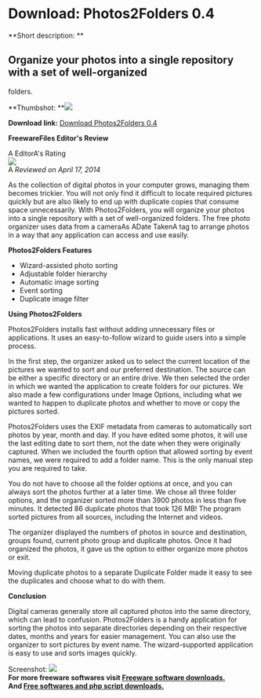 # Download: Photos2Folders 0.4

**Short description: **

## Organize your photos into a single repository with a set of well-organized
folders.

  
**Thumbshot: **![](http://www.freewarefiles.com/screenshot/photos2folders_md.jpg)   
  
**Download link:** [Download Photos2Folders 0.4](http://freesoftwares.boysofts.com/Photos2Folders_program_99289.html)  
  

**FreewareFiles Editor's Review**  
  

A EditorA's Rating  
![](http://www.freewarefiles.com/images/rating/4.gif)  
A _Reviewed on April 17, 2014_  
  
As the collection of digital photos in your computer grows, managing them
becomes trickier. You will not only find it difficult to locate required
pictures quickly but are also likely to end up with duplicate copies that
consume space unnecessarily. With Photos2Folders, you will organize your
photos into a single repository with a set of well-organized folders. The free
photo organizer uses data from a cameraAs ADate TakenA tag to arrange photos
in a way that any application can access and use easily.

**Photos2Folders Features**

  * Wizard-assisted photo sorting 
  * Adjustable folder hierarchy 
  * Automatic image sorting 
  * Event sorting 
  * Duplicate image filter 

**Using Photos2Folders**

Photos2Folders installs fast without adding unnecessary files or applications.
It uses an easy-to-follow wizard to guide users into a simple process.

In the first step, the organizer asked us to select the current location of
the pictures we wanted to sort and our preferred destination. The source can
be either a specific directory or an entire drive. We then selected the order
in which we wanted the application to create folders for our pictures. We also
made a few configurations under Image Options, including what we wanted to
happen to duplicate photos and whether to move or copy the pictures sorted.

Photos2Folders uses the EXIF metadata from cameras to automatically sort
photos by year, month and day. If you have edited some photos, it will use the
last editing date to sort them, not the date when they were originally
captured. When we included the fourth option that allowed sorting by event
names, we were required to add a folder name. This is the only manual step you
are required to take.

You do not have to choose all the folder options at once, and you can always
sort the photos further at a later time. We chose all three folder options,
and the organizer sorted more than 3900 photos in less than five minutes. It
detected 86 duplicate photos that took 126 MB! The program sorted pictures
from all sources, including the Internet and videos.

The organizer displayed the numbers of photos in source and destination,
groups found, current photo group and duplicate photos. Once it had organized
the photos, it gave us the option to either organize more photos or exit.

Moving duplicate photos to a separate Duplicate Folder made it easy to see the
duplicates and choose what to do with them.

**Conclusion**

Digital cameras generally store all captured photos into the same directory,
which can lead to confusion. Photos2Folders is a handy application for sorting
the photos into separate directories depending on their respective dates,
months and years for easier management. You can also use the organizer to sort
pictures by event name. The wizard-supported application is easy to use and
sorts images quickly.

  
  
Screenshot: ![](http://www.freewarefiles.com/screenshot/photos2folders.jpg)  
**For more freeware softwares visit [Freeware software downloads.](http://freesoftwares.boysofts.com/)**   
**And [Free softwares and php script downloads.](http://www.boysofts.com/)**

